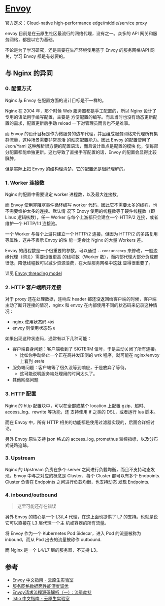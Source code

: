 # [Envoy](https://github.com/envoyproxy/envoy/)

官方定义：Cloud-native high-performance edge/middle/service proxy

envoy 目前是在云原生社区最流行的网络代理，没有之一。众多的 API 网关和服务网格，都是以它为基础。

不论是为了学习研究，还是需要在生产环境使用基于 Envoy 的服务网格/API 网关，学习 Envoy 都是有必要的。

## 与 Nginx 的异同

### 0. 配置方式

Nginx 与 Envoy 在配置方面的设计目标是不一样的。

Nginx 在 2004 年，那个时候 Web 服务器都是手工配置的，所以 Nginx 设计了专用的语法用于编写配置，主要是
方便配置的编写。而且当时也没有动态更新配置的需求，配置更新后手动 reload 一下对管理员而言也不是难事。

而 Envoy 的设计目标是作为微服务的边车代理，并且组成服务网格来代理所有集群流量，这种场景需要非常灵活
的动态配置能力。因此 Envoy 的配置使用了 Json/Yaml 这种解析很方便的配置语法，而且设计重点是配置的模块
化，使每部分配置都能单独更新。这也导致了直接手写配置的话，Envoy 的配置会显得比较臃肿。

但是实际上把 Envoy 的结构理清楚，它的配置还是很好理解的。

### 1. Worker 连接数

Nginx 的配置中需要设定 worker 进程数，以及最大连接数。

而 Envoy 使用非阻塞事件循环编写 worker 代码，因此它不需要太多的线程，也不需要维护太多的连接。默认情
况下 Enovy 使用的线程数等于硬件线程数（即 Linux 逻辑核数），任一 Worker 与每个上游都只会建立一个
HTTP/2 连接，或者维护一个 HTTP/1.1 连接池。

一个 Worker 与每个上游只建立一个 HTTP/2 连接，但因为 HTTP/2 的多路复用等属性，这并不表示 Envoy 的性
能一定会比 Nginx 的大量 Workers 差。

Envoy 的线程数是一个很重要的参数，可以通过 `--concurrency` 来修改，一般边缘代理（网关）需要设置更高
的线程数（Worker 数），而内部代理大部分负载都很低，降低线程数可以减少资源浪费，在大型服务网格中这就
显得很重要了。

详见 [Envoy threading model](https://blog.envoyproxy.io/envoy-threading-model-a8d44b922310)

### 2. HTTP 客户端断开连接

对于 proxy 还在处理数据，连响应 header 都还没返回给客户端的时候，客户端主动了断开连接的情况，nginx
和 envoy 在内部使用不同的状态码来记录这种情况：

- nginx 使用状态码 `499`
- envoy 则使用状态码 `0`

如果出现这种状态码，通常有以下几种可能：

- 客户端自身问题：客户端收到了 SIGTERM 信号，于是主动关闭了所有连接。
  - 比如你手动终止一个正在高并发压测的 wrk 程序，就可能在 nginx/envoy 上看到 `499`/`0`
- 服务端问题：客户端等了很久没等到响应，于是放弃了等待。
  - 这可能说明服务端处理用的时间太久了。
- 其他网络问题

### 3. HTTP 配置

Nginx 的 http 配置块中，可以在全部或某个 location 上配置 gzip、超时、access_log、rewrite 等功能，还
支持使用 if 之类的 DSL，或者运行 lua 脚本。

而在 Envoy 中，所有 HTTP 相关的功能都是使用过滤器实现的，后面会详细讨论。

另外 Envoy 原生支持 json 格式的 access_log, promethus 监控指标，以及分布式链路追踪。

### 3. Upstream

Nginx 的 Upstream 负责在多个 server 之间进行负载均衡，而且不支持动态发现。Envoy 中与之对应的概念是
Cluster，每个 Cluster 都可以有多个 Endpoints. Cluster 负责在 Endpoints 之间进行负载均衡，也支持动态
发现 Endpoints.

### 4. inbound/outbound

> 这里可能还存在错误

另外 Envoy 的核心是一个 L3/L4 代理，在这上面也提供了 L7 的支持。也就是说它可以直接在 L3 层代理一个主
机或容器的所有流量。

将 Envoy 作为一个 Kubernetes Pod Sidecar，进入 Pod 的流量被称为 inbound，而从 Pod 出去的流量被称作
outbound.

而 Nginx 是一个 L4/L7 层的服务器，不支持 L3。

## 参考

- [Envoy 中文指南 - 云原生实验室](https://fuckcloudnative.io/envoy-handbook)
- [服务网格数据面性能深度调优](https://mp.weixin.qq.com/s/sRH-VKJh2izfSJuG7dNhGg)
- [Envoy请求流程源码解析（一）：流量劫持](https://segmentfault.com/a/1190000041456849)
- [Istio 中文指南 - 云原生实验室](https://github.com/yangchuansheng/envoy-handbook)
